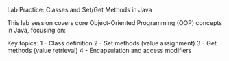 Lab Practice: Classes and Set/Get Methods in Java

This lab session covers core Object-Oriented Programming (OOP) concepts in Java, focusing on:

Key topics:
1 - Class definition
2 - Set methods (value assignment)
3 - Get methods (value retrieval)
4 - Encapsulation and access modifiers